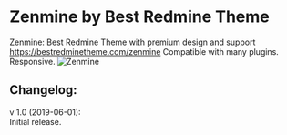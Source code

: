 # Zenmine by Best Redmine Theme
Zenmine: Best Redmine Theme with premium design and support https://bestredminetheme.com/zenmine Compatible with many plugins. Responsive.
![Zenmine](https://bestredminetheme.com/wp-content/uploads/2019/05/zenmine-issue-list.jpg)



<h2>Changelog: </h2>

v 1.0 (2019-06-01):</br>
Initial release.</br>
